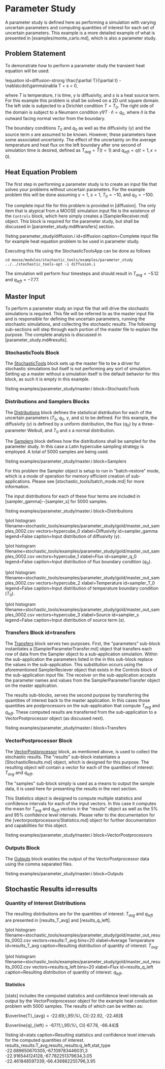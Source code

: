 # Parameter Study

A parameter study is defined here as performing a simulation with varying uncertain
parameters and computing quantities of interest for each set of uncertain parameters.
This example is a more detailed example of what is presented in [examples/monte_carlo.md], which
is also a parameter study.

## Problem Statement

To demonstrate how to perform a parameter study the transient heat equation will be used.

!equation id=diffusion-strong
\frac{\partial T}{\partial t} - \nabla\cdot\gamma\nabla T + s = 0,

where $T$ is temperature, $t$ is time, $\gamma$ is diffusivity, and $s$ is a heat source term. For
this example this problem is shall be solved on a 2D unit square domain. The left side is subjected
to a Dirichlet condition $T=T_0$. The right side of the domain is subject to a Neumann condition
$\gamma\nabla T \cdot \hat{n} = q_0$, where $\hat{n}$ is the outward facing normal vector from the
boundary.

The boundary conditions $T_0$ and $q_0$ as well as the diffusivity ($\gamma$) and the source
term $s$ are assumed to be known. However, these parameters have some associated uncertainty.
The effect of the uncertainty on the average temperature and heat flux on the left boundary after
one second of simulation time is desired, defined as $T_{avg} = \bar{T}(t=1)$ and
$q_{left} = q(t=1,x=0)$.

## Heat Equation Problem

The first step in performing a parameter study is to create an input file that solves your problems
without uncertain parameters. For the example problem this will be done assuming $\gamma=1$,
$s=1$, $T_0=-10$, and $q_0=-100$.

The complete input file for this problem is provided in [diffusion]. The only item
that is atypical from a MOOSE simulation input file is the existence of the `Controls` block, which
here simply creates a [SamplerReceiver.md] object. This block is required for the parameter study,
but shall be discussed in [parameter_study.md#transfers] section.

!listing parameter_study/diffusion.i id=diffusion
         caption=Complete input file for example heat equation problem to be used in parameter study.

Executing this file using the StochasticToolsApp can be done as follows

```
cd moose/modules/stochastic_tools/examples/parameter_study
../../stochastic_tools-opt -i diffusion.i
```

The simulation will perform four timesteps and should result in $T_{avg}=-5.12$ and $q_{left}=-7.77$.


## Master Input

To perform a parameter study an input file that will drive the stochastic simulations is required.
This file will be referred to as the master input file and is responsible for defining the
uncertain parameters, running the stochastic simulations, and collecting the stochastic results. The
following sub-sections will step through each portion of the master file to explain the purpose. The
complete analysis is discussed in [parameter_study.md#results].

### StochasticTools Block

The [StochasticTools](syntax/StochasticTools/index.md) block sets up the master file to be a
driver for stochastic simulations but itself is not performing any sort of simulation. Setting up
a master without a simulation itself is the default behavior for this block, as such it
is empty in this example.

!listing examples/parameter_study/master.i block=StochasticTools

### Distributions and Samplers Blocks

The [Distributions](syntax/Distributions/index.md) block defines the statistical distribution
for each of the uncertain parameters ($T_0$, $q_0$, $\gamma$, and $s$) to be defined. For this
example, the diffusivity ($\gamma$) is defined by a uniform distribution, the flux ($q_0$) by
a three-parameter Weibull, and $T_0$ and $s$ a normal distribution.

The [Samplers](syntax/Samplers/index.md) block defines how the distributions shall be sampled for the
parameter study. In this case a Latin hypercube sampling strategy is employed. A total of 5000 samples
are being used.

!listing examples/parameter_study/master.i block=Samplers

For this problem the Sampler object is setup to run in "batch-restore" mode, which is a mode of
operation for memory efficient creation of sub-applications. Please see
[stochastic_tools/batch_mode.md] for more information.

The input distributions for each of these four terms are included in [sampler_gamma]--[sampler_s]
for 5000 samples.

!listing examples/parameter_study/master.i block=Distributions

!plot histogram filename=stochastic_tools/examples/parameter_study/gold/master_out_samples_0002.csv
                vectors=hypercube_0
                xlabel=Diffusivity
                id=sampler_gamma
                legend=False
                caption=Input distribution of diffusivity ($\gamma$).

!plot histogram filename=stochastic_tools/examples/parameter_study/gold/master_out_samples_0002.csv
                vectors=hypercube_1
                xlabel=Flux
                id=sampler_q_0
                legend=False
                caption=Input distribution of flux boundary condition ($q_0$).

!plot histogram filename=stochastic_tools/examples/parameter_study/gold/master_out_samples_0002.csv
                vectors=hypercube_2
                xlabel=Temperature
                id=sampler_T_0
                legend=False
                caption=Input distribution of temperature boundary condition ($T_0$).

!plot histogram filename=stochastic_tools/examples/parameter_study/gold/master_out_samples_0002.csv
                vectors=hypercube_3
                xlabel=Source
                id=sampler_s
                legend=False
                caption=Input distribution of source term ($s$).

### Transfers Block id=transfers

The [Transfers](syntax/Transfers/index.md) block serves two purposes. First, the "parameters"
sub-block instantiates a [SamplerParameterTransfer.md] object that transfers each row of data from
the Sampler object to a sub-application simulation. Within the sub-application the parameters listed
in the in this sub-block replace the values in the sub-application. This substitution occurs using
the aforementioned SamplerReciever object that exists in the Controls block of the sub-application
input file. The receiver on the sub-application accepts the parameter names and values from the
SamplerParameterTransfer object on the master application.

The results sub-blocks, serves the second purpose by transferring the quantities of interest back to
the master application. In this cases those quantities are postprocessors on the sub-application that
compute $T_{avg}$ and $q_{left}$. These computed results are transferred from the sub-application to
a VectorPostprocessor object (as discussed next).

!listing examples/parameter_study/master.i block=Transfers

### VectorPostprocessor Block

The [VectorPostprocessor](syntax/VectorPostprocessors/index.md) block, as mentioned above,
is used to collect the stochastic results. The "results" sub-block instantiates a
[StochasticResults.md] object, which is designed for this purpose. The resulting object will
contain a vector for each of the quantities of interest: $T_{avg}$ and $q_{left}$.

The "samples" sub-block simply is used as a means to output the sample data, it is used here
for presenting the results in the next section.

This Statistics object is designed to compute multiple statistics and confidence intervals for each
of the input vectors. In this case it computes the mean for $T_{avg}$ and $q_{left}$ vectors
in the "results" object as well as the 5% and 95% confidence level intervals. Please
refer to the documentation for the [vectorpostprocessors/Statistics.md] object for further
documentation and capabilities for this object.

!listing examples/parameter_study/master.i block=VectorPostprocessors

### Outputs Block

The [Outputs](syntax/Outputs/index.md) block enables the output of the VectorPostprocessor data
using the comma separated files.

!listing examples/parameter_study/master.i block=Outputs

## Stochastic Results id=results

### Quantity of Interest Distributions

The resulting distributions are for the quantities of interest: $T_{avg}$ and $q_{left}$ are presented
in [results_T_avg] and [results_q_left].

!plot histogram filename=stochastic_tools/examples/parameter_study/gold/master_out_results_0002.csv
                vectors=results:T_avg
                bins=20
                xlabel=Average Temperature
                id=results_T_avg
                caption=Resulting distribution of quantity of interest: $T_{avg}$.


!plot histogram filename=stochastic_tools/examples/parameter_study/gold/master_out_results_0002.csv
                vectors=results:q_left
                bins=20
                xlabel=Flux
                id=results_q_left
                caption=Resulting distribution of quantity of interest: $q_{left}$.

#### Statistics

[stats] includes the computed statistics and confidence level intervals as output
by the VectorPostprocessor object for the example heat conduction problem with 5000 samples. The
results of which can be written as:

$\overline{T}_{avg} = -22.69,\,95\%\, CI[-22.92, -22.46]$

$\overline{q}_{left} = -67.11,\,95\%\, CI[-67.78, -66.44]$

!listing id=stats
         caption=Resulting statistics and confidence level intervals for the computed quantities
                 of interest.
results_results:T_avg,results_results:q_left,stat_type
-22.689650670305,-67.109783446031,3
-22.916544124128,-67.782251379634,3.05
-22.461848597339,-66.436882255796,3.95
